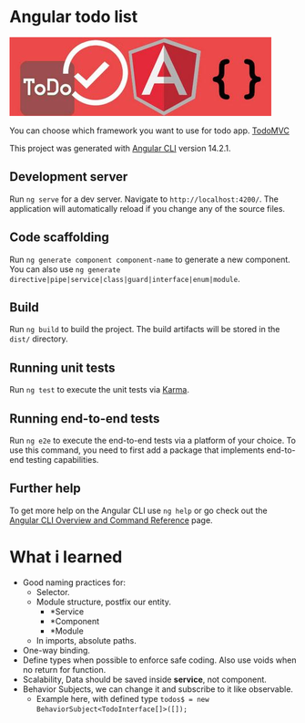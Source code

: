 # Angular todo list

![AngularTodo](angularTodo.JPG)

You can choose which framework you want to use for todo app. [TodoMVC](https://todomvc.com/)

This project was generated with [Angular CLI](https://github.com/angular/angular-cli) version 14.2.1.

## Development server

Run `ng serve` for a dev server. Navigate to `http://localhost:4200/`. The application will automatically reload if you change any of the source files.

## Code scaffolding

Run `ng generate component component-name` to generate a new component. You can also use `ng generate directive|pipe|service|class|guard|interface|enum|module`.

## Build

Run `ng build` to build the project. The build artifacts will be stored in the `dist/` directory.

## Running unit tests

Run `ng test` to execute the unit tests via [Karma](https://karma-runner.github.io).

## Running end-to-end tests

Run `ng e2e` to execute the end-to-end tests via a platform of your choice. To use this command, you need to first add a package that implements end-to-end testing capabilities.

## Further help

To get more help on the Angular CLI use `ng help` or go check out the [Angular CLI Overview and Command Reference](https://angular.io/cli) page.



# What i learned

- Good naming practices for:
    - Selector.
    - Module structure, postfix our entity.
        - *Service
        - *Component
        - *Module 
    - In imports, absolute paths.
- One-way binding.
- Define types when possible to enforce safe coding. Also use voids when no return for function.
- Scalability, Data should be saved inside **service**, not component.
- Behavior Subjects, we can change it and subscribe to it like observable.
    - Example here, with defined type `todos$ = new BehaviorSubject<TodoInterface[]>([]);`